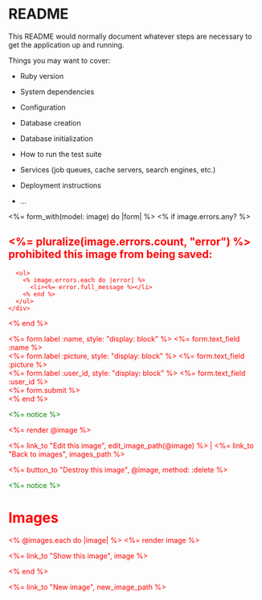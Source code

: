 # README

This README would normally document whatever steps are necessary to get the
application up and running.

Things you may want to cover:

* Ruby version

* System dependencies

* Configuration

* Database creation

* Database initialization

* How to run the test suite

* Services (job queues, cache servers, search engines, etc.)

* Deployment instructions

* ...


<%= form_with(model: image) do |form| %>
  <% if image.errors.any? %>
    <div style="color: red">
      <h2><%= pluralize(image.errors.count, "error") %> prohibited this image from being saved:</h2>

      <ul>
        <% image.errors.each do |error| %>
          <li><%= error.full_message %></li>
        <% end %>
      </ul>
    </div>
  <% end %>

  <div>
    <%= form.label :name, style: "display: block" %>
    <%= form.text_field :name %>
  </div>

  <div>
    <%= form.label :picture, style: "display: block" %>
    <%= form.text_field :picture %>
  </div>

  <div>
    <%= form.label :user_id, style: "display: block" %>
    <%= form.text_field :user_id %>
  </div>

  <div>
    <%= form.submit %>
  </div>
<% end %>









<p style="color: green"><%= notice %></p>

<%= render @image %>

<div>
  <%= link_to "Edit this image", edit_image_path(@image) %> |
  <%= link_to "Back to images", images_path %>

  <%= button_to "Destroy this image", @image, method: :delete %>
</div>


<p style="color: green"><%= notice %></p>

<h1>Images</h1>

<div id="images">
  <% @images.each do |image| %>
    <%= render image %>
    <p>
      <%= link_to "Show this image", image %>
    </p>
  <% end %>
</div>

<%= link_to "New image", new_image_path %>